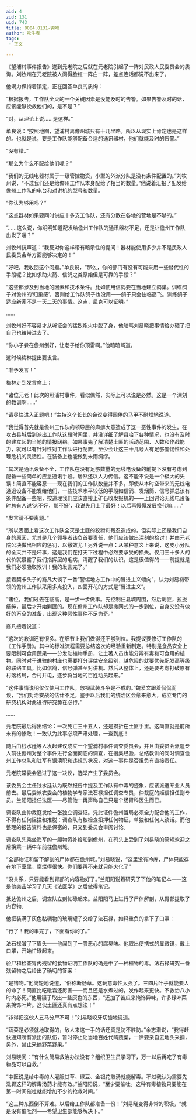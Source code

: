 ```yaml
---
aid: 4
zid: 131
uid: 743
title: 0004.0131-钩吻
author: 吹牛者
tags: 
 - 正文

---
```




  《望浦村事件报告》送到元老院之后就在元老院引起了一阵对民政人民委员会的质询。刘牧州在元老院被人问得脸红一阵白一阵，差点连话都说不出来了。

  他竭力保持着镇定，正在回答单良的质询：

  “根据报告，工作队全灭的一个关键因素是没能及时的告警。如果告警及时的话，应该能够挽救他们的，是不是？”

  “对，从理论上说……是这样。”

  单良说：“按照地图，望浦村离儋州城只有十几里路。所以从现实上肯定也是这样的。也就是说，要是工作队能够配备合适的通讯器材，他们就能及时的告警。”

  “没有错。”

  “那么为什么不配给他们呢？”

  “我们的无线电器材属于一级管控物资，小型的外派分队是没有条件配置的。”刘牧州说，“不过我们还是给儋州工作队本身配给了相当的数量。”他说着汇报了配发给儋州工作队的电台和对讲机的型号和数量。

  “你认为够用吗？”

  “这点器材如果要同时供应十多支工作队，还有分散在各地的营地是不够的。”

  “……这么说，你明明知道配发给儋州工作队的通讯器材不足，还是让儋州工作队出发了喽？”

  刘牧州抗声道：“我反对你这样带有暗示性的提问！器材能使用多少并不是民政人民委员会单方面能够决定的！”

  “好吧。我收回这个问题。”单良说，“那么，你的部门有没有可能采用一些替代性的手段呢？比如求助火箭、信鸽之类原始但是可靠的手段？”

  “这些都涉及到当地的因素和技术条件。比如使用信鸽要在当地建立鸽巢。训练鸽子对儋州的‘归巢感’，否则给工作队鸽子也没用——鸽子只会往临高飞。训练鸽子适应新家不是一天二天的事情。这点，尼克可以证明。”

  ……

  刘牧州好不容易才从听证会的猛烈炮火中脱了身，他暗骂刘易晓把事情给办砸了把自己也给带进去了。

  “你小子躲在儋州倒好，让老子给你顶雷啊。”他暗暗骂道。

  这时候梅林提出要发言。

  “准予发言！”

  梅林走到发言席上：

  “诸位元老！此次的照浦村事件，看似偶然，实际上可以说是必然。这是一个深刻的教训啊……”

  “请尽快进入正题吧！”主持这个长长的会议变得困倦的马甲不耐烦地说道。

  “我觉得首先就是儋州工作队的领导层的麻痹大意造成了这一恶性事件的发生。在攻占县城后到派出工作队这段时间里，并没详细了解县冶下各种情况，也没有及时的建立起的当地的情报网络。如果事先了解清楚土匪的活动范围、人数和作战能力，就可以有针对性对工作队进行配置，至少会让这三十几号人有足够警惕性和处理危机的灵活性。在装备上也能做到未雨绸缪。

  “其次是通讯设备不全，工作队在没有足够数量的无线电设备的前提下没有考虑到配备一些简单的应急通讯手段。居然还以人力传信。这不能不说是一个极大的失误！简直不能容忍——现在我们的工作队数量并不多，即使从本时空带来的无线电通迅设备不能发给他们，一些技术水平较低的手段如信鸽、发烟筒、信号弹总该有条件配备一些吧，按道理我们应该直接上矿石收发报机的——上回讨论无线电设备时总有人说‘这不好，那不好’，我说先用上了最好！以后再慢慢发展换代嘛……”

  “发言请不要离题。”

  “所以表面上看这次工作队全灭是土匪的狡猾和残忍造成的，但实际上还是我们自身的原因，尤其是几个领导者该负首要责任，他们应该做出深刻的检讨！并由元老院公决做出相应的惩罚，以儆效尤！另外说一点：从某种意义上来说，这支小分队的全灭并不是坏事，这是我们在打天下过程中必然要承受的损失。仅用三十多人的代价就暴露了我们指挥层的毛病，清醒了我们的认识，这是很值得的——前提就是我们必须吸取教训！我的发言完了。”

  接着契卡头子的裔凡大谈了一番“警惕地方工作中的冒进主义倾向”，认为刘易初带领的儋州工作队采用多点投入，四面开花的方式是“冒进主义”。

  “诸位，我们过去在临高，是一步一步做事。先控制住县城周围，然后剿匪，拉拢缙绅，最后才开始剿匪的。现在儋州工作队却是撒网式的一步到位，自身又没有做好的万全的准备，出现这种恶性事件不足为奇。”

  裔凡接着说道：

  “这次的教训还有很多。在细节上我们做得还不够到位。我提议要修订工作队的《工作手册》。其中的标准流程需要总结这次的经验重新制定。特别是食品安全上要限制可食用蔬果——分发动植物手册，让土著人员也能分辨有毒和可食用的植物。同时对于进驻的村庄也需要打分评估安全级别，越危险的就要优先配发高等级的联络工具，比如信鸽，信号弹甚至对讲机。然后从整体上，还是要考虑打破原有村落格局，合村并屯，逐步将当地的百姓动员起来。”

  “这件事情说明仅仅使用工作队，忽视武装斗争是不成的。”魏爱文跟着侃侃而谈，“我们对治安战的估计不足，鉴于以后我们的统治区会愈来愈大，成立专门的研究机构对此进行研究势在必行。”

  ……

  元老院最后得出结论：一次死亡三十五人，还是损折在土匪手里。这简直就是前所未有的惨败！一致认为此事必须严肃处理，一查到底！

  随后由钱水廷等人发起建议成立一个望浦村事件调查委员会，并且由委员会派遣专人前往儋州对整个事件进行全面彻底的调查，在搜集经验，总结教训的同时调查儋州工作总队和驻军有误渎职和违规的状况，对这一事件是否担负有直接责任。

  元老院常委会通过了这一决议，选举产生了委员会。

  该委员会主任钱水廷认为既然报告中提及工作队有中毒的迹象，应该派遣专业人员前去。最后委派农委会的植物学专家法石禄担任调查专员，仲裁庭的姬信担任副专员。兰阳阳担任法医——尽管他一再声称自己只是个肠胃科医生而已。

  调查队由仲裁庭发给一张独立调查证。凭此证件儋州当局必须全力配合他的工作，不得有任何阻拦和推脱：调查队有权检查扣押任何物证，单独和任何人谈话。而他整理的报告资料也是保密的，只交到委员会审阅讨论。

  调查队先乘坐海军的一艘物资补给船到儋州，在码头上受到了刘易晓的简短欢迎之后换乘一辆牛车前往儋州城。

  “全部物证和留下解剖的尸体都在儋州城。”刘易晓说，“这里没有冷库，尸体只能存在地下室里，腐烂得很快。你们要再不来就只能火化了”

  “没关系，只要能看到胃部的内容物好了。”兰阳阳说着研究了下他的笔记本——这是他突击学习了几天《法医学》之后做得笔记。

  抵达儋州之后，调查队立刻忙碌起来。兰阳阳马上进行了尸体解剖，从胃部提取了内容物。

  他把装满了灰色黏稠物的玻璃罐子交给了法石禄，如释重负的拿下了口罩：

  “行了！我的事完了，下面看你的了。”

  法石禄皱了下眉头——他闻到了一股恶心的腐臭味。他取出便携式的显微镜，戴上口罩，开始忙碌起来。

  验尸和检查胃内残留的食物证明工作队的确是中了一种植物的毒。法石禄研究一番残留物之后给出了确切的答案：

  “是钩吻。”他简短地说道，“俗称断肠草。这玩意毒性太强了。三四片叶子就能要人的命了！简直比吃砒霜还厉害——而且还是水煮过的，发作起来更快。不救治八小时内必死。”他用镊子取出一些灰色的东西，“还加了苦瓜来掩饰异味，许多绿叶菜来掩饰叶片。这伙土匪还真有点想法！”

  “非得把这伙人五马分尸不可！”刘易晓咬牙切齿地说道。

  “蔬菜是必须就地取得的，敌人来这一手的话还真是防不胜防。”余志潜说，“我得赶快通知所有派出的队伍，暂时停止让当地百姓代购蔬菜，一律要亲自去地头采摘，另外，禁止采摘野菜野果。”

  刘易晓问：“有什么简易救治办法没有？组织卫生员学习下，万一以后再吃了有毒物品可以自救。”

  “中医说是给中毒的人灌服甘草、绿豆、金银花煎汤就能解毒。不过我认为需要先洗胃这样的解毒汤药才能有效。”兰阳阳说，“至少要催吐。这种有毒植物只要能在第一时间催吐就能增加不少的抢救时间。”

  “这三种东西倒不算难。以后给工作队都准备一份！”刘易晓变得非常的积极，“就是没有催吐剂——希望卫生部能够解决下。”


